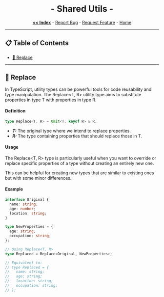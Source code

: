 <br/>

<p align="center">
  <h1 align="center"> - Shared Utils -</h3>

  <p align="center">
    <a href="https://github.com/ItaloRAmaral/cliniccontrol/tree/main/docs"><strong><< Index</strong></a>
    -
    <a href="https://github.com/italoRAmaral/cliniccontrol/issues">Report Bug</a>
    -
    <a href="https://github.com/italoRAmaral/cliniccontrol/issues">Request Feature</a>
    -
    <a href="https://github.com/ItaloRAmaral/cliniccontrol">Home</a>
  </p>
</p>

---

## 📋 Table of Contents

- [🔁 Replace](#replace)

---

<h2 id="replace">🔁 Replace</h2>

In TypeScript, utility types can be powerful tools for code reusability and type manipulation. The Replace<T, R> utility type aims to substitute properties in type T with properties in type R.

#### Definition

```ts
type Replace<T, R> = Omit<T, keyof R> & R;
```

- **_T:_** The original type where we intend to replace properties.
- **_R:_** The type containing properties that should replace those in T.

#### Usage

The Replace<T, R> type is particularly useful when you want to override or replace specific properties of a type without creating an entirely new one.

This can be helpful for creating new types that are similar to existing ones but with some minor differences.

#### Example

```ts
interface Original {
  name: string;
  age: number;
  location: string;
}

type NewProperties = {
  age: string;
  occupation: string;
};

// Using Replace<T, R>
type Replaced = Replace<Original, NewProperties>;

// Equivalent to:
// type Replaced = {
//   name: string;
//   age: string;
//   location: string;
//   occupation: string;
// };
```
